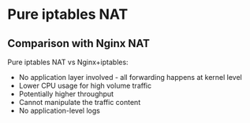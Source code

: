 # Pure iptables NAT

## Comparison with Nginx NAT

Pure iptables NAT vs Nginx+iptables:
- No application layer involved - all forwarding happens at kernel level
- Lower CPU usage for high volume traffic
- Potentially higher throughput
- Cannot manipulate the traffic content
- No application-level logs